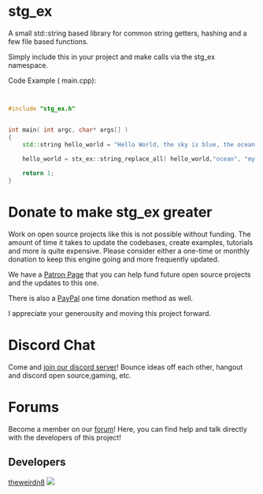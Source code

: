 # stg_ex
A small std::string based library for common string getters, hashing and a few file based functions.

Simply include this in your project and make calls via the stg_ex namespace.

Code Example ( main.cpp):

```cpp


#include "stg_ex.h"


int main( int argc, char* args[] )
{
    std::string hello_world = "Hello World, the sky is blue, the ocean is too!";
    
    hello_world = stx_ex::string_replace_all( hello_world,"ocean", "my tears when coding");

    return 1;
}

```

Donate to make stg_ex greater
=========================================
Work on open source projects like this is not possible without funding. The amount of time it takes to update the codebases, create examples, tutorials and more is quite expensive. Please consider either a one-time or monthly donation to keep this engine going and more frequently updated. 

We have a [Patron Page](https://www.patreon.com/pawbyte?ty=h) that you can help fund future open source projects and the updates to this one.

There is also a [PayPal](http://gamepencil.pawbyte.com/donate/) one time donation method as well. 

I appreciate your generousity and moving this project forward. 



Discord Chat
======
Come and  [join our discord server](https://discord.gg/aNX3Fcx)!  Bounce ideas off each other, hangout and discord open source,gaming, etc.

Forums
======
Become a member on our [forum](http://community.pawbyte.com/)!  Here, you can find help and talk directly with the developers of this project!

Developers
----------
[theweirdn8](https://github.com/theweirdn8)
![](https://avatars0.githubusercontent.com/u/3193947?v=4&s=100)

